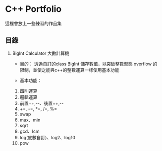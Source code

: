 # C++ Portfolio

這裡會放上一些練習的作品集

## 目錄
1.  BigInt Calculator 大數計算機

    *   目的：
透過自訂的class BigInt 儲存數值，以突破整數型態 overflow 的限制，並使之能與c++的整數運算一樣使用基本功能
   
    *  基本功能：
      1.  四則運算
      2.  邏輯運算
      3.  前置++,--、後置++,--
      4.  +=, -=, *=, /=, %=
      5.  swap
      6.  max、min
      7.  sqrt
      8.  gcd、lcm
      9.  log(底數自訂)、log2、log10
      10. pow
